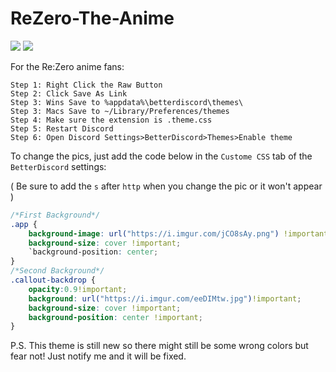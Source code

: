 # ReZero-The-Anime
<img src="http://i.imgur.com/NeFJyAY.jpg"/>
<img src="http://i.imgur.com/QhU9gvh.jpg"/>

For the Re:Zero anime fans:
```
Step 1: Right Click the Raw Button
Step 2: Click Save As Link
Step 3: Wins Save to %appdata%\betterdiscord\themes\ 
Step 3: Macs Save to ~/Library/Preferences/themes 
Step 4: Make sure the extension is .theme.css
Step 5: Restart Discord
Step 6: Open Discord Settings>BetterDiscord>Themes>Enable theme
```

To change the pics, just add the code below in the `Custome CSS` tab of the `BetterDiscord` settings:

( Be sure to add the `s` after `http` when you change the pic or it won't appear )
```css
/*First Background*/
.app {
    background-image: url("https://i.imgur.com/jCO8sAy.png") !important;
    background-size: cover !important;
    `background-position: center;
}
/*Second Background*/
.callout-backdrop {
    opacity:0.9!important;
    background: url("https://i.imgur.com/eeDIMtw.jpg")!important;
    background-size: cover !important;
    background-position: center !important;
}
```
P.S. This theme is still new so there might still be some wrong colors but fear not! Just notify me and it will be fixed.
